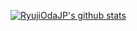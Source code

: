 [![RyujiOdaJP's github stats](https://github-readme-stats.vercel.app/api?username=RyujiOdaJP)](https://github.com/anuraghazra/github-readme-stats)
